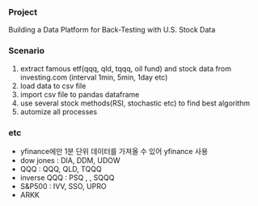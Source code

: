 ### Project
Building a Data Platform for Back-Testing with U.S. Stock Data

### Scenario
1. extract famous etf(qqq, qld, tqqq, oil fund) and stock data from investing.com (interval 1min, 5min, 1day etc)
2. load data to csv file
3. import csv file to pandas dataframe
4. use several stock methods(RSI, stochastic etc) to find best algorithm
5. automize all processes

### etc
- yfinance에만 1분 단위 데이터를 가져올 수 있어 yfinance 사용
- dow jones : DIA, DDM, UDOW
- QQQ : QQQ, QLD, TQQQ
- inverse QQQ : PSQ , , SQQQ
- S&P500 : IVV, SSO, UPRO
- ARKK